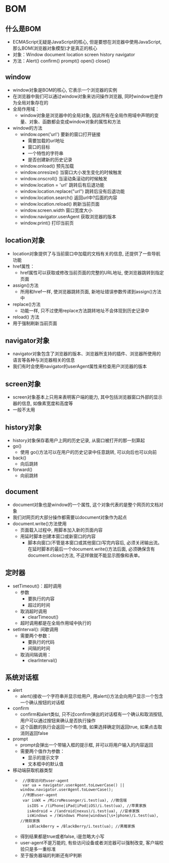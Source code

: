 # BOM
## 什么是BOM
* ECMAScript无疑是JavaScript的核心, 但是要想在浏览器中使用JavaScript, 那么BOM(浏览器对象模型)才是真正的核心
* 对象：Window document location screen history navigator
* 方法：Alert() confirm() prompt() open() close()
## window
* window对象是BOM的核心, 它表示一个浏览器的实例
* 在浏览器中我们可以通过window对象来访问操作浏览器, 同时window也是作为全局对象存在的
* 全局作用域：
  * window对象是浏览器中的全局对象, 因此所有在全局作用域中声明的变量、对象、函数都会变成window对象的属性和方法
* window的方法
  * window.open('url') 要新的窗口打开链接
    * 需要加载的url地址
    * 窗口的目标
    * 一个特性的字符串
    * 是否创建新的历史记录
  * window.onload()	预先加载
  * window.onresize()	当窗口大小发生变化的时候触发
  * window.onscroll()	当滚动条滚动的时候触发
  * window.location = 'url'	跳转后有后退功能
  * window.location.replace("url") 跳转后没有后退功能
  * window.location.search() 返回url中?后面的内容
  * window.location.reload() 刷新当前页面
  * window.screen.width 窗口宽度大小
  * window.navigator.userAgent 获取浏览器的版本
  * window.print() 打印当前页
## location对象
* location对象提供了与当前窗口中加载的文档有关的信息, 还提供了一些导航功能
* href属性：
  * href属性可以获取或修改当前页面的完整的URL地址, 使浏览器跳转到指定页面
* assign()方法
  * 所用和href一样, 使浏览器跳转页面, 新地址错误参数传递到assign()方法中
* replace()方法
  * 功能一样, 只不过使用replace方法跳转地址不会体现到历史记录中
* reload() 方法
 * 用于强制刷新当前页面
## navigator对象
* navigator对象包含了浏览器的版本、浏览器所支持的插件、浏览器所使用的语言等各种与浏览器相关的信息
* 我们有时会使用navigator的userAgent属性来检查用户浏览器的版本
## screen对象
* screen对象基本上只用来表明客户端的能力, 其中包括浏览器窗口外部的显示器的信息, 如像素宽度和高度等
* 一般不太用
## history对象
* history对象保存着用户上网的历史记录, 从窗口被打开的那一刻算起
* go()
  * 使用 go()方法可以在用户的历史记录中任意跳转, 可以向后也可以向前
* back()
  * 向后跳转
* forward()
  * 向前跳转
## document
* document对象也是window的一个属性, 这个对象代表的是整个网页的文档对象
* 我们对网页的大部分操作都需要以document对象作为起点
* document.write()方法使用	
  * 页面载入过程中, 用脚本加入新的页面内容
  * 用延时脚本创建本窗口或新窗口的内容
    * 脚本向窗口(不管是本窗口或其他窗口)写完内容后, 必须关闭输出流。
    在延时脚本的最后一个document.write()方法后面, 必须确保含有document.close()方法, 
    不这样做就不能显示图像和表单。
## 定时器
  * setTimeout()：超时调用
    * 参数
      * 要执行的内容
      * 超过的时间
    * 取消超时调用
      * clearTimeout()
    * 超时调用都是在全局作用域中执行的
  * setInterval(): 间歇调用
    * 需要两个参数：
      * 要执行的代码
      * 间隔的时间
    * 取消间隔调用：
      * clearInterval()
## 系统对话框
* alert
  * alert()接收一个字符串并显示给用户, 用alert()方法会向用户显示一个包含一个确认按钮的对话框
* confirm
  * confirm和alert类似, 只不过confirm弹出的对话框有一个确认和取消按钮, 用户可以通过按钮来确认是否执行操作
  * 这个函数的执行会返回一个布尔值, 如果选择确定则返回true, 如果点击取消则返回false
* prompt
  * prompt会弹出一个带输入框的提示框, 并可以将用户输入的内容返回
  * 需要两个值作为参数：
    * 显示的提示文字
    * 文本框中的默认值
* 移动端获取机器类型
   * ```
      //获取访问的user-agent
      var ua = navigator.userAgent.toLowerCase() || window.navigator.userAgent.toLowerCase();
      //判断user-agent
      var isWX = /MicroMessenger/i.test(ua), //微信端
        isIOS = /(iPhone|iPad|iPod|iOS)/i.test(ua), //苹果家族
        isAndroid = /(android|nexus)/i.test(ua), //安卓家族
        isWindows = /(Windows Phone|windows[\s+]phone)/i.test(ua), //微软家族
        isBlackBerry = /BlackBerry/i.test(ua); //黑莓家族
     ```
  * 得到结果都是true或者false, i是忽略大小写
  * user-agent不是万能的, 有些访问设备或者浏览器可以强制改变, 客户端校验只是多一重标准
  * 至于服务器端的判断还有IP判断








